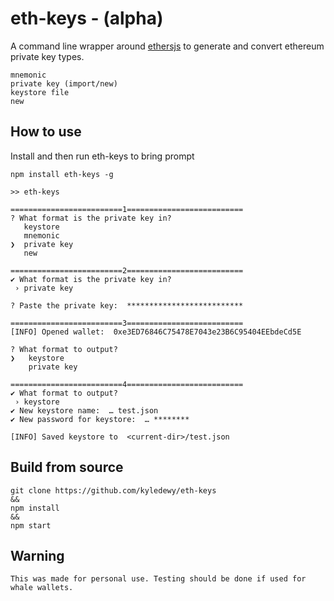 # eth-keys - (alpha)
A command line wrapper around [ethersjs](https://github.com/ethers-io/ethers.js/) to generate and convert ethereum private key types.
  
    mnemonic
    private key (import/new)
    keystore file
    new

## How to use
Install and then run eth-keys to bring prompt
```
npm install eth-keys -g

>> eth-keys 

=========================1==========================
? What format is the private key in?
   keystore
   mnemonic
❯  private key
   new

=========================2==========================
✔ What format is the private key in?
 › private key

? Paste the private key:  **************************

=========================3==========================
[INFO] Opened wallet:  0xe3ED76846C75478E7043e23B6C95404EEbdeCd5E

? What format to output?
❯   keystore
    private key

=========================4==========================
✔ What format to output?
 › keystore
✔ New keystore name:  … test.json
✔ New password for keystore:  … ********

[INFO] Saved keystore to  <current-dir>/test.json

```


## Build from source

```
git clone https://github.com/kyledewy/eth-keys
&&
npm install
&&
npm start

```

## Warning 
```
This was made for personal use. Testing should be done if used for whale wallets.
```